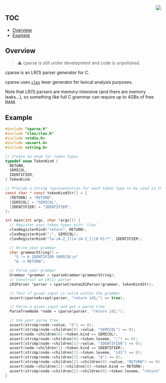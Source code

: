 <img align="right" src="https://github.com/h2337/file-hosting/blob/b51468695319c3768e08ea2f11fcda6bca61551d/cparse2.png?raw=true">

## TOC

* [Overview](#overview)
* [Example](#example)

## Overview

> :warning: cparse is still under development and code is unpolished.

cparse is an LR(1) parser generator for C.

cparse uses [`clex`](https://github.com/h2337/clex) lexer generator for lexical analysis purposes.

Note that LR(1) parsers are memory-intensive (and there are memory leaks...), so something like full C grammar can require up to 4GBs of free RAM.

## Example

```c
#include "cparse.h"
#include "clex/clex.h"
#include <stdio.h>
#include <assert.h>
#include <string.h>

// Create an enum for token types
typedef enum TokenKind {
  RETURN,
  SEMICOL,
  IDENTIFIER,
} TokenKind;

// Provide a string representation for each token type to be used in the grammar
const char * const tokenKindStr[] = {
  [RETURN] = "RETURN",
  [SEMICOL] = "SEMICOL",
  [IDENTIFIER] = "IDENTIFIER",
};

int main(int argc, char *argv[]) {
  // Register your token types with `clex`
  clexRegisterKind("return", RETURN);
  clexRegisterKind(";", SEMICOL);
  clexRegisterKind("[a-zA-Z_]([a-zA-Z_]|[0-9])*", IDENTIFIER);

  // Write your grammar
  char grammarString[] =
    "S -> A IDENTIFIER SEMICOL\n"
    "A -> RETURN";

  // Parse your grammar
  Grammar *grammar = cparseGrammar(grammarString);
  // Construct an LR(1) parser
  LR1Parser *parser = cparseCreateLR1Parser(grammar, tokenKindStr);

  // Test if given input is valid within the grammar
  assert(cparseAccept(parser, "return id1;") == true);

  // Parse a given input and get a parse tree
  ParseTreeNode *node = cparse(parser, "return id1;");

  // Use your parse tree
  assert(strcmp(node->value, "S") == 0);
  assert(strcmp(node->children[0]->value, "SEMICOL") == 0);
  assert(node->children[0]->token.kind == SEMICOL);
  assert(strcmp(node->children[0]->token.lexeme, ";") == 0);
  assert(strcmp(node->children[1]->value, "IDENTIFIER") == 0);
  assert(node->children[1]->token.kind == IDENTIFIER);
  assert(strcmp(node->children[1]->token.lexeme, "id1") == 0);
  assert(strcmp(node->children[2]->value, "A") == 0);
  assert(strcmp(node->children[2]->children[0]->value, "RETURN") == 0);
  assert(node->children[2]->children[0]->token.kind == RETURN);
  assert(strcmp(node->children[2]->children[0]->token.lexeme, "return") == 0);
}
```
